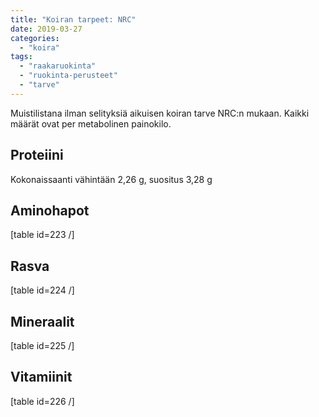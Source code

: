 ```yaml
---
title: "Koiran tarpeet: NRC"
date: 2019-03-27
categories: 
  - "koira"
tags: 
  - "raakaruokinta"
  - "ruokinta-perusteet"
  - "tarve"
---
```


Muistilistana ilman selityksiä aikuisen koiran tarve NRC:n mukaan. Kaikki määrät ovat per metabolinen painokilo.

<!--more-->

## Proteiini

Kokonaissaanti vähintään 2,26 g, suositus 3,28 g

## Aminohapot

\[table id=223 /\]

## Rasva

\[table id=224 /\]

## Mineraalit

\[table id=225 /\]

## Vitamiinit

\[table id=226 /\]
